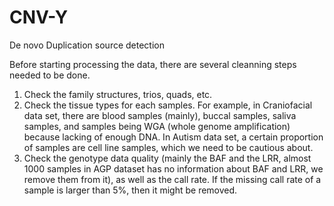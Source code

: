 # CNV-Y
De novo Duplication source detection

Before starting processing the data, there are several cleanning steps needed to be done.
1. Check the family structures, trios, quads, etc. 
2. Check the tissue types for each samples. For example, in Craniofacial data set, there are blood samples (mainly), buccal samples, saliva samples, and samples being WGA (whole genome amplification) because lacking of enough DNA. In Autism data set, a certain proportion of samples are cell line samples, which we need to be cautious about.
3. Check the genotype data quality (mainly the BAF and the LRR, almost 1000 samples in AGP dataset has no information about BAF and LRR, we remove them from it), as well as the call rate. If the missing call rate of a sample is larger than 5%, then it might be removed.

